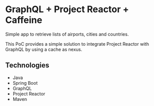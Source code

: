 # GraphQL + Project Reactor + Caffeine 

Simple app to retrieve lists of airports, cities and countries.

This PoC provides a simple solution to integrate Project Reactor with GraphQL by using a cache as nexus.

## Technologies
* Java
* Spring Boot
* GraphQL
* Project Reactor
* Maven